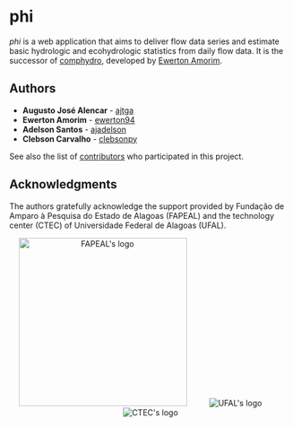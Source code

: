 # phi

_phi_ is a web application that aims to deliver flow data series and estimate basic hydrologic and ecohydrologic statistics from daily flow data. It is the successor of [comphydro](https://github.com/ewerton94/comphydro), developed by [Ewerton Amorim](https://github.com/ewerton94/).

## Authors

* **Augusto José Alencar** - [ajtga](https://github.com/ajtga)
* **Ewerton Amorim** - [ewerton94](https://github.com/ewerton94)
* **Adelson Santos** - [ajadelson](https://github.com/Ajadelson)
* **Clebson Carvalho** - [clebsonpy](https://github.com/clebsonpy)

See also the list of [contributors](https://github.com/flow-ufal/phi/contributors) who participated in this project.

## Acknowledgments

The authors gratefully acknowledge the support provided by Fundação de Amparo à Pesquisa do Estado de Alagoas (FAPEAL) and the technology center (CTEC) of Universidade Federal de Alagoas (UFAL).

<center><img src="http://i0.wp.com/www.fapeal.br/wp-content/uploads/2015/05/logomarca-fapealoficial.png" alt="FAPEAL's logo" title="Fundação de Amparo à Pesquisa do Estado de Alagoas" width="300"> &emsp; &emsp; <img src="http://www.ufal.edu.br/++theme++ufal.tema.tematico/++theme++ufal.tema.tematico/imgs/brasao.png" alt="UFAL's logo" title="Universidade Federal de Alagoas"> &emsp; &emsp;  <img src="http://www.ufal.edu.br/unidadeacademica/ctec/configuracoes/ctec.png" alt="CTEC's logo" title="Centro de Tecnologia - UFAL"></center>
